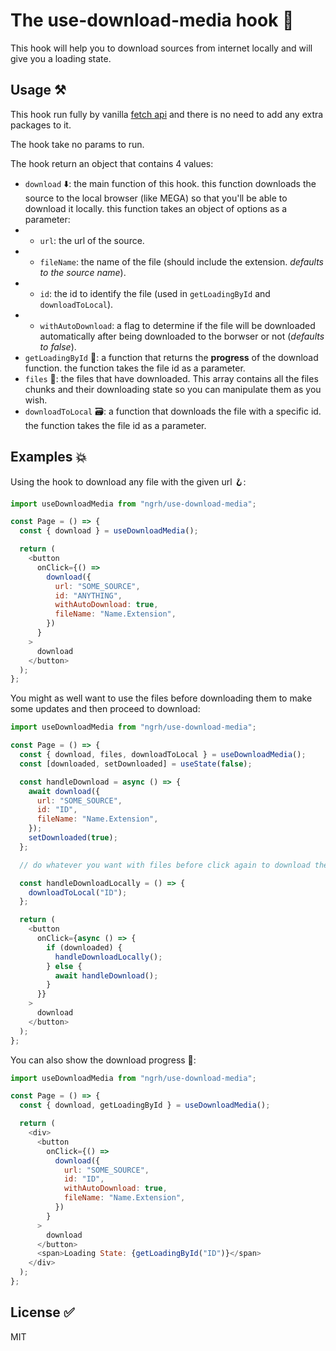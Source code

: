 # The use-download-media hook 🚀

This hook will help you to download sources from internet locally and will give you a loading state.

## Usage ⚒️

This hook run fully by vanilla [fetch api](https://developer.mozilla.org/en-US/docs/Web/API/Fetch_API) and there is no need to add any extra packages to it.

The hook take no params to run.

The hook return an object that contains 4 values:

- `download` ⬇️: the main function of this hook. this function downloads the source to the local browser (like MEGA) so that you'll be able to download it locally. this function takes an object of options as a parameter:
- - `url`: the url of the source.
- - `fileName`: the name of the file (should include the extension. _defaults to the source name_).
- - `id`: the id to identify the file (used in `getLoadingById` and `downloadToLocal`).
- - `withAutoDownload`: a flag to determine if the file will be downloaded automatically after being downloaded to the borwser or not (_defaults to false_).
- `getLoadingById` 📶: a function that returns the **progress** of the download function. the function takes the file id as a parameter.
- `files` 📁: the files that have downloaded. This array contains all the files chunks and their downloading state so you can manipulate them as you wish.
- `downloadToLocal` 🗃️: a function that downloads the file with a specific id. the function takes the file id as a parameter.

## Examples 💥

Using the hook to download any file with the given url 🪝:

```js
import useDownloadMedia from "ngrh/use-download-media";

const Page = () => {
  const { download } = useDownloadMedia();

  return (
    <button
      onClick={() =>
        download({
          url: "SOME_SOURCE",
          id: "ANYTHING",
          withAutoDownload: true,
          fileName: "Name.Extension",
        })
      }
    >
      download
    </button>
  );
};
```

You might as well want to use the files before downloading them to make some updates and then proceed to download:

```js
import useDownloadMedia from "ngrh/use-download-media";

const Page = () => {
  const { download, files, downloadToLocal } = useDownloadMedia();
  const [downloaded, setDownloaded] = useState(false);

  const handleDownload = async () => {
    await download({
      url: "SOME_SOURCE",
      id: "ID",
      fileName: "Name.Extension",
    });
    setDownloaded(true);
  };

  // do whatever you want with files before click again to download the file to the pc.

  const handleDownloadLocally = () => {
    downloadToLocal("ID");
  };

  return (
    <button
      onClick={async () => {
        if (downloaded) {
          handleDownloadLocally();
        } else {
          await handleDownload();
        }
      }}
    >
      download
    </button>
  );
};
```

You can also show the download progress 📶:

```js
import useDownloadMedia from "ngrh/use-download-media";

const Page = () => {
  const { download, getLoadingById } = useDownloadMedia();

  return (
    <div>
      <button
        onClick={() =>
          download({
            url: "SOME_SOURCE",
            id: "ID",
            withAutoDownload: true,
            fileName: "Name.Extension",
          })
        }
      >
        download
      </button>
      <span>Loading State: {getLoadingById("ID")}</span>
    </div>
  );
};
```

## License ✅

MIT
